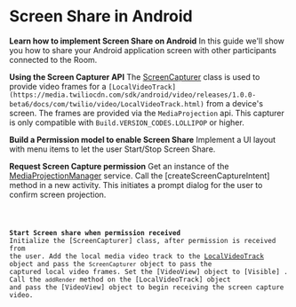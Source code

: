 # Screen Share in Android
**Learn how to implement Screen Share on Android**
In this guide we'll show you how to share your Android application screen with other participants connected to the Room. 

**Using the Screen Capturer API**
The [ScreenCapturer](https://media.twiliocdn.com/sdk/android/video/releases/1.0.0-beta6/docs/) class is used to provide video frames for a `[LocalVideoTrack](https://media.twiliocdn.com/sdk/android/video/releases/1.0.0-beta6/docs/com/twilio/video/LocalVideoTrack.html)` from a device's screen. The frames are provided via the `MediaProjection` api. This capturer is only compatible with `Build.VERSION_CODES.LOLLIPOP` or higher.

**Build a Permission model to enable Screen Share**
Implement a UI layout with menu items to let the user Start/Stop Screen Share.
<Link to Screen Shot>

**Request Screen Capture permission** 
Get an instance of the [MediaProjectionManager](https://developer.android.com/reference/android/media/projection/MediaProjectionManager.html) service. Call the [createScreenCaptureIntent] method in a new activity. This initiates a prompt dialog for the user to confirm screen projection.

<Code snippet link>


**Start Screen share when permission received** 
Initialize the [ScreenCapturer] class, after permission is received from the user. Add the local media video track to the [LocalVideoTrack](https://media.twiliocdn.com/sdk/android/video/releases/1.0.0-beta6/docs/com/twilio/video/LocalVideoTrack.html) object and pass the `ScreenCapturer` object to pass the captured local video frames. Set the [VideoView] object to [Visible] . Call the `addRender` method on the [LocalVideoTrack] object and pass the [VideoView] object to begin receiving the screen capture video. 

<Code snippet link>